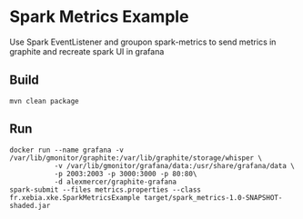 # Spark Metrics Example
Use Spark EventListener and groupon spark-metrics to send metrics in graphite and recreate spark UI in grafana
## Build
```shell script
mvn clean package
```
## Run

```shell script
docker run --name grafana -v /var/lib/gmonitor/graphite:/var/lib/graphite/storage/whisper \
           -v /var/lib/gmonitor/grafana/data:/usr/share/grafana/data \
           -p 2003:2003 -p 3000:3000 -p 80:80\
           -d alexmercer/graphite-grafana
spark-submit --files metrics.properties --class fr.xebia.xke.SparkMetricsExample target/spark_metrics-1.0-SNAPSHOT-shaded.jar
```